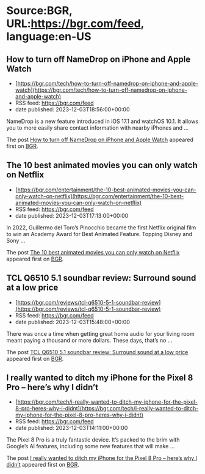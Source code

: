 # Source:BGR, URL:https://bgr.com/feed, language:en-US

## How to turn off NameDrop on iPhone and Apple Watch
 - [https://bgr.com/tech/how-to-turn-off-namedrop-on-iphone-and-apple-watch](https://bgr.com/tech/how-to-turn-off-namedrop-on-iphone-and-apple-watch)
 - RSS feed: https://bgr.com/feed
 - date published: 2023-12-03T18:56:00+00:00

<p>NameDrop is a new feature introduced in iOS 17.1 and watchOS 10.1. It allows you to more easily share contact information with nearby iPhones and &#8230;</p>
<p>The post <a href="https://bgr.com/tech/how-to-turn-off-namedrop-on-iphone-and-apple-watch/">How to turn off NameDrop on iPhone and Apple Watch</a> appeared first on <a href="https://bgr.com">BGR</a>.</p>

## The 10 best animated movies you can only watch on Netflix
 - [https://bgr.com/entertainment/the-10-best-animated-movies-you-can-only-watch-on-netflix](https://bgr.com/entertainment/the-10-best-animated-movies-you-can-only-watch-on-netflix)
 - RSS feed: https://bgr.com/feed
 - date published: 2023-12-03T17:13:00+00:00

<p>In 2022, Guillermo del Toro’s Pinocchio became the first Netflix original film to win an Academy Award for Best Animated Feature. Topping Disney and Sony &#8230;</p>
<p>The post <a href="https://bgr.com/entertainment/the-10-best-animated-movies-you-can-only-watch-on-netflix/">The 10 best animated movies you can only watch on Netflix</a> appeared first on <a href="https://bgr.com">BGR</a>.</p>

## TCL Q6510 5.1 soundbar review: Surround sound at a low price
 - [https://bgr.com/reviews/tcl-q6510-5-1-soundbar-review](https://bgr.com/reviews/tcl-q6510-5-1-soundbar-review)
 - RSS feed: https://bgr.com/feed
 - date published: 2023-12-03T15:48:00+00:00

<p>There was once a time when getting great home audio for your living room meant paying a thousand or more dollars. These days, that&#8217;s no &#8230;</p>
<p>The post <a href="https://bgr.com/reviews/tcl-q6510-5-1-soundbar-review/">TCL Q6510 5.1 soundbar review: Surround sound at a low price</a> appeared first on <a href="https://bgr.com">BGR</a>.</p>

## I really wanted to ditch my iPhone for the Pixel 8 Pro – here’s why I didn’t
 - [https://bgr.com/tech/i-really-wanted-to-ditch-my-iphone-for-the-pixel-8-pro-heres-why-i-didnt](https://bgr.com/tech/i-really-wanted-to-ditch-my-iphone-for-the-pixel-8-pro-heres-why-i-didnt)
 - RSS feed: https://bgr.com/feed
 - date published: 2023-12-03T14:11:00+00:00

<p>The Pixel 8 Pro is a truly fantastic device. It&#8217;s packed to the brim with Google&#8217;s AI features, including some new features that will make &#8230;</p>
<p>The post <a href="https://bgr.com/tech/i-really-wanted-to-ditch-my-iphone-for-the-pixel-8-pro-heres-why-i-didnt/">I really wanted to ditch my iPhone for the Pixel 8 Pro &#8211; here&#8217;s why I didn&#8217;t</a> appeared first on <a href="https://bgr.com">BGR</a>.</p>

